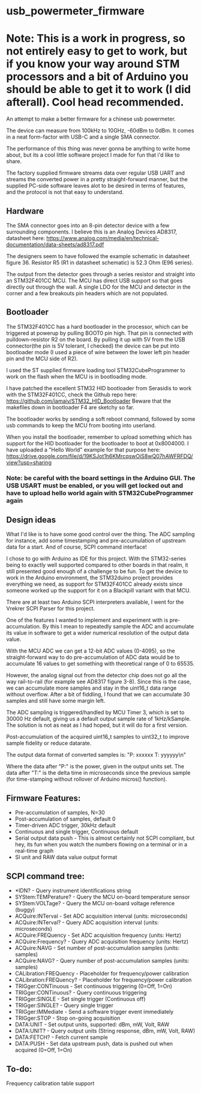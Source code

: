 # usb_powermeter_firmware
# Note: This is a work in progress, so not entirely easy to get to work, but if you know your way around STM processors and a bit of Arduino you should be able to get it to work (I did afterall). Cool head recommended.

An attempt to make a better firmware for a chinese usb powermeter.

The device can measure from 100kHz to 10GHz, -60dBm to 0dBm. It comes in a neat form-factor with USB-C and a single SMA connector.

The performance of this thing was never gonna be anything to write home about, but its a cool little software project I made for fun that i'd like to share.

The factory supplied firmware streams data over regular USB UART and streams the converted power in a pretty straight-forward manner, but the supplied PC-side software leaves alot to be desired in terms of features, and the protocol is not that easy to understand.

## Hardware
The SMA connector goes into an 8-pin detector device with a few surrounding components. I believe this is an Analog Devices AD8317, datasheet here: https://www.analog.com/media/en/technical-documentation/data-sheets/ad8317.pdf

The designers seem to have followed the example schematic in datasheet figure 36. Resistor R5 (R1 in datasheet schematic) is 52.3 Ohm (E96 series).

The output from the detector goes through a series resistor and straight into an STM32F401CC MCU. The MCU has direct USB support so that goes directly out through the wall. A single LDO for the MCU and detector in the corner and a few breakouts pin headers which are not populated.

## Bootloader
The STM32F401CC has a hard bootloader in the processor, which can be triggered at powerup by pulling BOOT0 pin high. That pin is connected with pulldown-resistor R2 on the board. By pulling it up with 5V from the USB connector(the pin is 5V tolerant, I checked) the device can be put into bootloader mode (I used a piece of wire between the lower left pin header pin and the MCU side of R2).

I used the ST supplied firmware loading tool STM32CubeProgrammer to work on the flash when the MCU is in bootloading mode.

I have patched the excellent STM32 HID bootloader from Serasidis to work with the STM32F401CC, check the Github repo here: https://github.com/iamaiy/STM32_HID_Bootloader Beware that the makefiles down in bootloader F4 are sketchy so far.

The bootloader works by sending a soft reboot command, followed by some usb commands to keep the MCU from booting into userland.

When you install the bootloader, remember to upload something which has support for the HID bootloader for the bootloader to boot at 0x8004000. I have uploaded a "Hello World" example for that purpose here: https://drive.google.com/file/d/19KSJot1h6KMrcqswOiS8wQ07hAWFRFDQ/view?usp=sharing

### Note: be careful with the board settings in the Arduino GUI. The USB USART must be enabled, or you will get locked out and have to upload hello world again with STM32CubeProgrammer again

## Design ideas
What I'd like is to have some good control over the thing. The ADC sampling for instance, add some timestamping and pre-accumulation of upstream data for a start. And of course, SCPI command interface!

I chose to go with Arduino as IDE for this project. With the STM32-series being to exactly well supported compared to other boards in that realm, it still presented good enough of a challenge to be fun.
To get the device to work in the Arduino environment, the STM32duino project provides everything we need, as support for STM32F401CC already exists since someone worked up the support for it on a Blackpill variant with that MCU.

There are at least two Arduino SCPI interpreters available, I went for the Vrekrer SCPI Parser for this project.

One of the features I wanted to implement and experiment with is pre-accumulation. By this I mean to repeatedly sample the ADC and accumulate its value in software to get a wider numerical resolution of the output data value.

With the MCU ADC we can get a 12-bit ADC values (0-4095), so the straight-forward way to do pre-accumulation of ADC data would be to accumulate 16 values to get something with theoretical range of 0 to 65535. 

However, the analog signal out from the detector chip does not go all the way rail-to-rail (for example see AD8317 figure 3-8). Since this is the case, we can accumulate more samples and stay in the uint16_t data range without overflow. After a bit of fiddling, I found that we can accumulate 30 samples and still have some margin left.

The ADC sampling is triggered/handled by MCU Timer 3, which is set to 30000 Hz default, giving us a default output sample rate of 1kHz/kSample. The solution is not as neat as I had hoped, but it will do for a first version.

Post-accumulation of the acquired uint16_t samples to uint32_t to improve sample fidelity or reduce datarate.

The output data format of converted samples is:
"P: xxxxxx T: yyyyyy\n"

Where the data after "P:" is the power, given in the output units set. The data after "T:" is the delta time in microseconds since the previous sample (for time-stamping without rollover of Arduino micros() function).

## Firmware Features:
* Pre-accumulation of samples, N=30
* Post-accumulation of samples, default 0
* Timer-driven ADC trigger, 30kHz default
* Continuous and single trigger, Continuous default
* Serial output data push - This is almost certainly not SCPI compliant, but hey, its fun when you watch the numbers flowing on a terminal or in a real-time graph
* SI unit and RAW data value output format


## SCPI command tree:
* *IDN? - Query instrument identifications string
* SYStem:TEMPerature? - Query the MCU on-board temperature sensor
* SYStem:VOLTage? - Query the MCU on-board voltage reference (buggy)
* ACQuire:INTerval - Set ADC acquisition interval (units: microseconds)
* ACQuire:INTerval? - Query ADC acquisition interval (units: microseconds)
* ACQuire:FREQuency - Set ADC acquisition frequency (units: Hertz)
* ACQuire:Frequency? - Query ADC acquisition frequency (units: Hertz)
* ACQuire:NAVG - Set number of post-accumulation samples (units: samples)
* ACQuire:NAVG? - Query number of post-accumulation samples (units: samples)
* CALibration:FREQuency - Placeholder for frequency/power calibration
* CALibration:FREQuency? - Placeholder for frequency/power calibration
* TRIGger:CONTinuous - Set continuous triggering (0=Off, 1=On)
* TRIGger:CONTinuous? - Query continuous triggering
* TRIGger:SINGLE - Set single trigger (Continuous off)
* TRIGger:SINGLE? - Query single trigger
* TRIGger:IMMediate - Send a software trigger event immediately
* TRIGger:STOP - Stop on-going acquisition
* DATA:UNIT - Set output units, supported: dBm, mW, Volt, RAW
* DATA:UNIT? - Query output units (String response, dBm, mW, Volt, RAW)
* DATA:FETCH? - Fetch current sample
* DATA:PUSH - Set data upstream push, data is pushed out when acquired (0=Off, 1=On)

## To-do:
Frequency calibration table support

